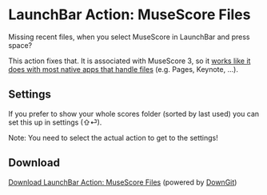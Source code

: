 # LaunchBar Action: MuseScore Files

Missing recent files, when you select MuseScore in LaunchBar and press space? 

This action fixes that. It is associated with MuseScore 3, so it [works like it does with most native apps that handle files](https://youtu.be/lLZgKIthbOk?t=82) (e.g. Pages, Keynote, …). 

## Settings
If you prefer to show your whole scores folder (sorted by last used) you can set this up in settings  (⇧⏎). 

Note: You need to select the actual action to get to the settings! 

## Download

[Download LaunchBar Action: MuseScore Files](https://minhaskamal.github.io/DownGit/#/home?url=https://github.com/Ptujec/LaunchBar/tree/master/MuseScore-Action) (powered by [DownGit](https://github.com/MinhasKamal/DownGit))